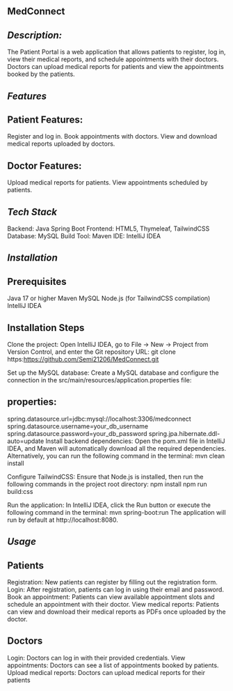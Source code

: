 ## MedConnect ##
## *Description:*
The Patient Portal is a web application that allows patients to register, log in, view their medical reports, and schedule appointments with their doctors. Doctors can upload medical reports for patients and view the appointments booked by the patients.

## *Features* ##
## Patient Features:
Register and log in.
Book appointments with doctors.
View and download medical reports uploaded by doctors.

## Doctor Features:
Upload medical reports for patients.
View appointments scheduled by patients.

## *Tech Stack* ##
Backend: Java Spring Boot
Frontend: HTML5, Thymeleaf, TailwindCSS
Database: MySQL
Build Tool: Maven
IDE: IntelliJ IDEA

## *Installation* ##
## Prerequisites
Java 17 or higher
Maven
MySQL
Node.js (for TailwindCSS compilation)
IntelliJ IDEA

## Installation Steps ##
Clone the project: Open IntelliJ IDEA, go to File -> New -> Project from Version Control, and enter the Git repository URL:
git clone https:https://github.com/Semi21206/MedConnect.git

Set up the MySQL database: Create a MySQL database and configure the connection in the src/main/resources/application.properties file:

## properties:
spring.datasource.url=jdbc:mysql://localhost:3306/medconnect
spring.datasource.username=your_db_username
spring.datasource.password=your_db_password
spring.jpa.hibernate.ddl-auto=update
Install backend dependencies: Open the pom.xml file in IntelliJ IDEA, and Maven will automatically download all the required dependencies. Alternatively, you can run the following command in the terminal:
mvn clean install

Configure TailwindCSS: Ensure that Node.js is installed, then run the following commands in the project root directory:
npm install
npm run build:css

Run the application: In IntelliJ IDEA, click the Run button or execute the following command in the terminal:
mvn spring-boot:run
The application will run by default at http://localhost:8080.

## *Usage*
## Patients
Registration: New patients can register by filling out the registration form.
Login: After registration, patients can log in using their email and password.
Book an appointment: Patients can view available appointment slots and schedule an appointment with their doctor.
View medical reports: Patients can view and download their medical reports as PDFs once uploaded by the doctor.

## Doctors
Login: Doctors can log in with their provided credentials.
View appointments: Doctors can see a list of appointments booked by patients.
Upload medical reports: Doctors can upload medical reports for their patients
